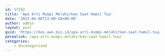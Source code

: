 ```yaml
---
id: 17192
title: 'Apa Arti Mimpi Melahirkan Saat Hamil Tua'
date: '2023-04-06T23:00:58+00:00'
author: admin
layout: post
guid: 'https://bos.awn.biz.id/apa-arti-mimpi-melahirkan-saat-hamil-tua/'
permalink: /apa-arti-mimpi-melahirkan-saat-hamil-tua/
categories:
    - Uncategorized
---
```


